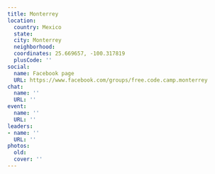 ```yaml
---
title: Monterrey
location:
  country: Mexico
  state: 
  city: Monterrey
  neighborhood: 
  coordinates: 25.669657, -100.317819
  plusCode: ''
social:
  name: Facebook page
  URL: https://www.facebook.com/groups/free.code.camp.monterrey
chat:
  name: ''
  URL: ''
event:
  name: ''
  URL: ''
leaders:
- name: ''
  URL: ''
photos:
  old: 
  cover: ''
---
```

